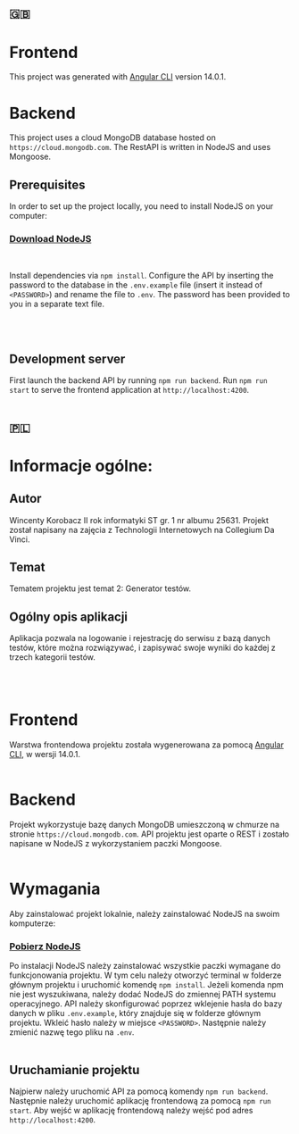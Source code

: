 ## 🇬🇧

# Frontend

This project was generated with [Angular CLI](https://github.com/angular/angular-cli) version 14.0.1.

# Backend

This project uses a cloud MongoDB database hosted on `https://cloud.mongodb.com`. The RestAPI is written in NodeJS and uses Mongoose.

## Prerequisites

In order to set up the project locally, you need to install NodeJS on your computer:

### [Download NodeJS](https://nodejs.org/en/download/)

<br />

Install dependencies via `npm install`. Configure the API by inserting the password to the database in the `.env.example` file (insert it instead of `<PASSWORD>`) and rename the file to `.env`. The password has been provided to you in a separate text file.

<br />
<br />

## Development server

First launch the backend API by running `npm run backend`. Run `npm run start` to serve the frontend application at `http://localhost:4200`.
<br />
<br />

## 🇵🇱

# Informacje ogólne:

## Autor

Wincenty Korobacz II rok informatyki ST gr. 1 nr albumu 25631. Projekt został napisany na zajęcia z Technologii Internetowych na Collegium Da Vinci.

## Temat

Tematem projektu jest temat 2: Generator testów.

## Ogólny opis aplikacji

Aplikacja pozwala na logowanie i rejestrację do serwisu z bazą danych testów, które można rozwiązywać, i zapisywać swoje wyniki do każdej z trzech kategorii testów.

<br />
<br />

# Frontend

Warstwa frontendowa projektu została wygenerowana za pomocą [Angular CLI](https://github.com/angular/angular-cli), w wersji 14.0.1.
<br />
<br />

# Backend

Projekt wykorzystuje bazę danych MongoDB umieszczoną w chmurze na stronie `https://cloud.mongodb.com`. API projektu jest oparte o REST i zostało napisane w NodeJS z wykorzystaniem paczki Mongoose.
<br />
<br />

# Wymagania

Aby zainstalować projekt lokalnie, należy zainstalować NodeJS na swoim komputerze:<br>

### [Pobierz NodeJS](https://nodejs.org/en/download/)

Po instalacji NodeJS należy zainstalować wszystkie paczki wymagane do funkcjonowania projektu. W tym celu należy otworzyć terminal w folderze głównym projektu i uruchomić komendę `npm install`. Jeżeli komenda npm nie jest wyszukiwana, należy dodać NodeJS do zmiennej PATH systemu operacyjnego. API należy skonfigurować poprzez wklejenie hasła do bazy danych w pliku `.env.example`, który znajduje się w folderze głównym projektu. Wkleić hasło należy w miejsce `<PASSWORD>`. Następnie należy zmienić nazwę tego pliku na `.env`.
<br />
<br />

## Uruchamianie projektu

Najpierw należy uruchomić API za pomocą komendy `npm run backend`. Następnie należy uruchomić aplikację frontendową za pomocą `npm run start`. Aby wejść w aplikację frontendową należy wejść pod adres `http://localhost:4200`.
